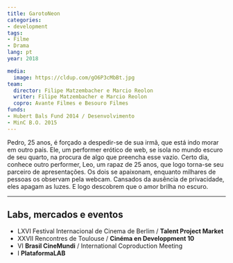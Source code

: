 ```yaml
---
title: GarotoNeon
categories:
- development
tags:
- Filme
- Drama
lang: pt
year: 2018

media:
  image: https://cldup.com/gO6P3cMbBt.jpg
team:
  director: Filipe Matzembacher e Marcio Reolon
  writer: Filipe Matzembacher e Marcio Reolon
  copro: Avante Filmes e Besouro Filmes
funds:
- Hubert Bals Fund 2014 / Desenvolvimento
- MinC B.O. 2015
---
```


Pedro, 25 anos, é forçado a despedir-se de sua irmã, que está indo morar em outro país. Ele, um performer erótico de web, se isola no mundo escuro de seu quarto, na procura de algo que preencha esse vazio. Certo dia, conhece outro performer, Leo, um rapaz de 25 anos, que logo torna-se seu parceiro de apresentações. Os dois se apaixonam, enquanto milhares de pessoas os observam pela webcam. Cansados da ausência de privacidade, eles apagam as luzes. E logo descobrem que o amor brilha no escuro.

---

## Labs, mercados e eventos
* LXVI Festival Internacional de Cinema de Berlim / **Talent Project Market**
* XXVII Rencontres de Toulouse / **Cinéma en Developpment 10**
* VI **Brasil CineMundi** / International Coproduction Meeting
* I **PlataformaLAB**
